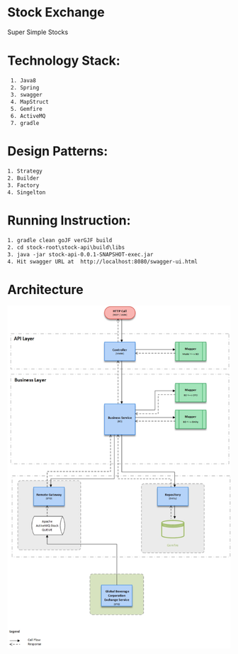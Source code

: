 # Stock Exchange
Super Simple Stocks

# Technology Stack:
     
     1. Java8
	 2. Spring
	 3. swagger
	 4. MapStruct
	 5. Gemfire
	 6. ActiveMQ
 	 7. gradle
 	 
# Design Patterns:
    
    1. Strategy 
	2. Builder
	3. Factory
	4. Singelton

# Running Instruction:

	1. gradle clean goJF verGJF build
	2. cd stock-root\stock-api\build\libs
	3. java -jar stock-api-0.0.1-SNAPSHOT-exec.jar
	4. Hit swagger URL at  http://localhost:8080/swagger-ui.html
	
# Architecture
   ![Screenshot](/stock-root/Stock_Exchange_Arch.jpg)
